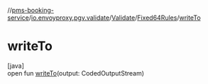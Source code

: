 //[pms-booking-service](../../../../index.md)/[io.envoyproxy.pgv.validate](../../index.md)/[Validate](../index.md)/[Fixed64Rules](index.md)/[writeTo](write-to.md)

# writeTo

[java]\
open fun [writeTo](write-to.md)(output: CodedOutputStream)